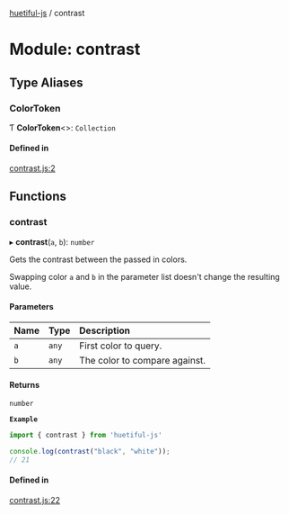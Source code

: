[huetiful-js](../README.md) / contrast

# Module: contrast

## Type Aliases

### ColorToken

Ƭ **ColorToken**\<\>: `Collection`

#### Defined in

[contrast.js:2](https://github.com/prjctimg/huetiful/blob/5e5fb86/src/contrast.js#L2)

## Functions

### contrast

▸ **contrast**(`a`, `b`): `number`

Gets the contrast between the passed in colors.

Swapping color `a` and `b` in the parameter list doesn't change the resulting value.

#### Parameters

| Name | Type | Description |
| :------ | :------ | :------ |
| `a` | `any` | First color to query. |
| `b` | `any` | The color to compare against. |

#### Returns

`number`

**`Example`**

```ts
import { contrast } from 'huetiful-js'

console.log(contrast("black", "white"));
// 21
```

#### Defined in

[contrast.js:22](https://github.com/prjctimg/huetiful/blob/5e5fb86/src/contrast.js#L22)
